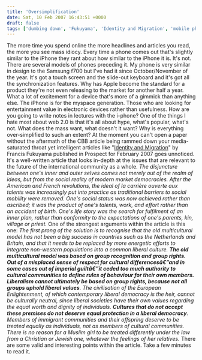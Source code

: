 ```yaml
---
title: 'Oversimplification'
date: Sat, 10 Feb 2007 16:43:51 +0000
draft: false
tags: ['dumbing down', 'Fukuyama', 'Identity and Migration', 'mobile phones', 'random', 'technology', 'Uncategorized', 'university']
---
```


The more time you spend online the more headlines and articles you read, the more you see mass idiocy. Every time a phone comes out that's slightly similar to the iPhone they rant about how similar to the iPhone it is. It's not. There are several models of phones preceding it. My phone is very similar in design to the Samsung f700 but I've had it since October/November of the year. It's got a touch screen and the slide-out keyboard and it's got all the synchronization features. Why has Apple become the standard for a product they're not even releasing to the market for another half a year. What a lot of excitement for a device that's more of a gimmick than anything else. The iPhone is for the myspace generation. Those who are looking for entertainment value in electronic devices rather than usefulness. How are you going to write notes in lectures with the i-phone? One of the things I hate most about web 2.0 is that it's all about hype, what's popular, what's not. What does the mass want, what doesn't it want? Why is everything over-simplified to such an extent? At the moment you can't open a paper without the aftermath of the CBB article being rammed down your media-saturated throat yet intelligent articles like "[Identity and Migration](http://www.prospect-magazine.co.uk/article_details.php?id=8239 "Identity and Migration")" by Francis Fukuyama published in Prospect for February 2007 goes unnoticed. It's a well-written article that looks in-depth at the issues that are relevant to the future of the international community as a whole. _The disjuncture between one's inner and outer selves comes not merely out of the realm of ideas, but from the social reality of modern market democracies. After the American and French revolutions, the ideal of la carrière ouverte aux talents was increasingly put into practice as traditional barriers to social mobility were removed. One's social status was now achieved rather than ascribed; it was the product of one's talents, work, and effort rather than an accident of birth. One's life story was the search for fulfilment of an inner plan, rather than conformity to the expectations of one's parents, kin, village or priest._ One of the strongest arguments within the article is this one: _The first prong of the solution is to recognise that the old multicultural model has not been a big success in countries such as the Netherlands and Britain, and that it needs to be replaced by more energetic efforts to integrate non-western populations into a common liberal culture. **The old multicultural model was based on group recognition and group rights. Out of a misplaced sense of respect for cultural differencesâ€”and in some cases out of imperial guiltâ€”it ceded too much authority to cultural communities to define rules of behaviour for their own members. Liberalism cannot ultimately be based on group rights, because not all groups uphold liberal values**. The civilisation of the European Enlightenment, of which contemporary liberal democracy is the heir, cannot be culturally neutral, since liberal societies have their own values regarding the equal worth and dignity of individuals. **Cultures that do not accept these premises do not deserve equal protection in a liberal democracy**. Members of immigrant communities and their offspring deserve to be treated equally as individuals, not as members of cultural communities. There is no reason for a Muslim girl to be treated differently under the law from a Christian or Jewish one, whatever the feelings of her relatives._ There are some valid and interesting points within the article. Take a few minutes to read it.